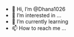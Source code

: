 - 👋 Hi, I’m @Dhana1026
- 👀 I’m interested in ...
- 🌱 I’m currently learning
- 📫 How to reach me ...

<!---
Dhana1026/Dhana1026 is a ✨ special ✨ repository because its `README.md` (this file) appears on your GitHub profile.
You can click the Preview link to take a look at your changes.
--->
